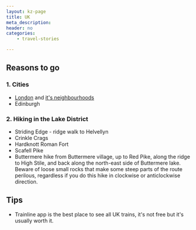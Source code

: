 ```yaml
---
layout: kz-page
title: UK
meta_description: 
header: no
categories:
    - travel-stories

---
```


## Reasons to go


### 1. Cities

* [London](/travel-stories/london/) and [it's neighbourhoods](/travel-stories/london-parts/)
* Edinburgh

### 2. Hiking in the Lake District

* Striding Edge - ridge walk to Helvellyn
* Crinkle Crags
* Hardknott Roman Fort
* Scafell Pike
* Buttermere hike from Buttermere village, up to Red Pike, along the ridge to High Stile, and back along the north-east side of Buttermere lake. Beware of loose small rocks that make some steep parts of the route perilous, regardless if you do this hike in clockwise or anticlockwise direction.


## Tips

* Trainline app is the best place to see all UK trains, it's not free but it's usually worth it.
